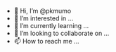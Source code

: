 - 👋 Hi, I’m @pkmumo
- 👀 I’m interested in ...
- 🌱 I’m currently learning ...
- 💞️ I’m looking to collaborate on ...
- 📫 How to reach me ...

<!---
pkmumo/pkmumo is a ✨ special ✨ repository because its `README.md` (this file) appears on your GitHub profile.
You can click the Preview link to take a look at your changes.
--->
